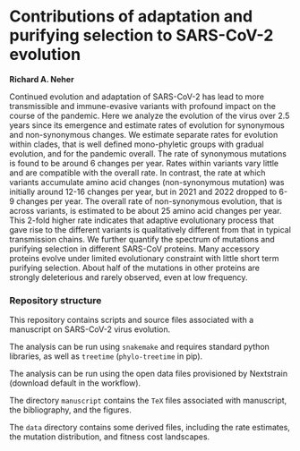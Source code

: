 # Contributions of adaptation and purifying selection to SARS-CoV-2 evolution

__Richard A. Neher__


Continued evolution and adaptation of SARS-CoV-2 has lead to more transmissible and immune-evasive variants with profound impact on the course of the pandemic.
Here we analyze the evolution of the virus over 2.5 years since its emergence and estimate rates of evolution for synonymous and non-synonymous changes.
We estimate separate rates for evolution within clades, that is well defined mono-phyletic groups with gradual evolution, and for the pandemic overall.
The rate of synonymous mutations is found to be around 6 changes per year.
Rates within variants vary little and are compatible with the overall rate.
In contrast, the rate at which variants accumulate amino acid changes (non-synonymous mutation) was initially around 12-16 changes per year, but in 2021 and 2022 dropped to 6-9 changes per year.
The overall rate of non-synonymous evolution, that is across variants, is estimated to be about 25 amino acid changes per year.
This 2-fold higher rate indicates that adaptive evolutionary process that gave rise to the different variants is qualitatively different from that in typical transmission chains.
We further quantify the spectrum of mutations and purifying selection in different SARS-CoV proteins.
Many accessory proteins evolve under limited evolutionary constraint with little short term purifying selection.
About half of the mutations in other proteins are strongly deleterious and rarely observed, even at low frequency.


### Repository structure

This repository contains scripts and source files associated with a manuscript on SARS-CoV-2 virus evolution.

The analysis can be run using `snakemake` and requires standard python libraries, as well as `treetime` (`phylo-treetime` in pip).

The analysis can be run using the open data files provisioned by Nextstrain (download default in the workflow).

The directory `manuscript` contains the `TeX` files associated with manuscript, the bibliography, and the figures.

The `data` directory contains some derived files, including the rate estimates, the mutation distribution, and fitness cost landscapes.

